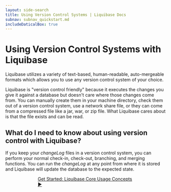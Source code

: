 ```yaml
---
layout: side-search
title: Using Version Control Systems | Liquibase Docs
subnav: subnav_quickstart.md
includeDaticalBox: true
---
```


# Using Version Control Systems with Liquibase

Liquibase utilizes a variety of text-based, human-readable, auto-mergeable formats which allows you to use any version control system of your choice. 

Liquibase is "version control friendly" because it executes the changes you give it against a database but doesn't care where those changes come from. 
You can manually create them in your machine directory, check them out of a version control system, use a network share file, or they can come from a compressed file like a jar, war, or zip file. What Liquibase cares about is that the file exists and can be read.

## What do I need to know about using version control with Liquibase?
If you keep your *changeLog* files in a version control system, you can perform your normal check-in, check-out, branching, and merging functions. You can run the *changeLog* at any point from where it is stored and Liquibase will update the database to the expected state.

<div class="cta-container" style="margin-left: auto; margin-right: auto; width: 300px; height: 50px">
<div class="cta cta--block"><a href="/get-started/lb-core-usage-concepts.html">Get Started: Liquibase Core Usage Concepts ►</a></div></div>

